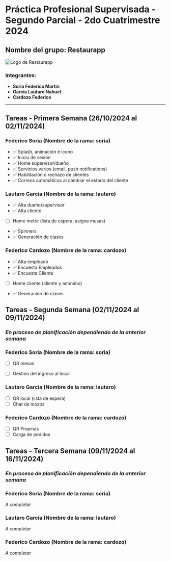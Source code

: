 # Práctica Profesional Supervisada - Segundo Parcial - 2do Cuatrimestre 2024

## Nombre del grupo: Restaurapp

![Logo de Restaurapp](https://firebasestorage.googleapis.com/v0/b/pps-sp-2024.appspot.com/o/logomail.png?alt=media&token=46f0795a-d21c-480d-924b-26cd62828301)

### Integrantes:
- **Soria Federico Martin**
- **García Lautaro Nahuel**
- **Cardozo Federico**

---

## Tareas - Primera Semana (26/10/2024 al 02/11/2024)

### Federico Soria (Nombre de la rama: soria)
- ✅ Splash, animación e icono
- ✅ Inicio de sesión
- ✅ Home supervisor/dueño
- ✅ Servicios varios (email, push notifications)
- ✅ Habilitación o rechazo de clientes
- ✅ Correos automáticos al cambiar el estado del cliente

### Lautaro García (Nombre de la rama: lautaro)
- ✅ Alta dueño/supervisor
- ✅ Alta cliente
- [ ] Home metre (lista de espera, asigna mesas)
- ✅ Spinners
- ✅ Generación de clases

### Federico Cardozo (Nombre de la rama: cardozo)
- ✅ Alta empleado
- ✅ Encuesta Empleados
- ✅ Encuesta Cliente
- [ ] Home cliente (cliente y anónimo)
- ✅ Generación de clases


## Tareas - Segunda Semana (02/11/2024 al 09/11/2024) 
### *En proceso de planificación dependiendo de la anterior semana*

### Federico Soria (Nombre de la rama: soria)
- [ ] QR mesas
- [ ] Gestión del ingreso al local


### Lautaro García (Nombre de la rama: lautaro)
- [ ] QR local (lista de espera)
- [ ] Chat de mozos 

### Federico Cardozo (Nombre de la rama: cardozo)
- [ ] QR Propinas 
- [ ] Carga de pedidos

## Tareas - Tercera Semana (09/11/2024 al 16/11/2024) 
### *En proceso de planificación dependiendo de la anterior semana*

### Federico Soria (Nombre de la rama: soria)
*A completar*

### Lautaro García (Nombre de la rama: lautaro)
*A completar*

### Federico Cardozo (Nombre de la rama: cardozo)
*A completar*

